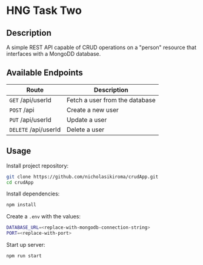 # HNG Task Two

## Description

A simple REST API capable of CRUD operations on a "person" resource that interfaces with a MongoDD database.

## Available Endpoints

| Route | Description |
| --- | ----------- |
| `GET` /api/userId | Fetch a user from the database |
| `POST` /api | Create a new user |
| `PUT` /api/userId | Update a user |
| `DELETE` /api/userId | Delete a user |

## Usage

Install project repository:

```bash
git clone https://github.com/nicholasikiroma/crudApp.git
cd crudApp
```

Install dependencies:

```bash
npm install
```

Create a `.env` with the values:

```bash
DATABASE_URL=<replace-with-mongodb-connection-string>
PORT=<replace-with-port>
```

Start up server:

```bash
npm run start
```
